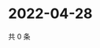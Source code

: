 # 2022-04-28

共 0 条

<!-- BEGIN WEIBO -->
<!-- 最后更新时间 Thu Apr 28 2022 17:22:35 GMT+0800 (China Standard Time) -->

<!-- END WEIBO -->
